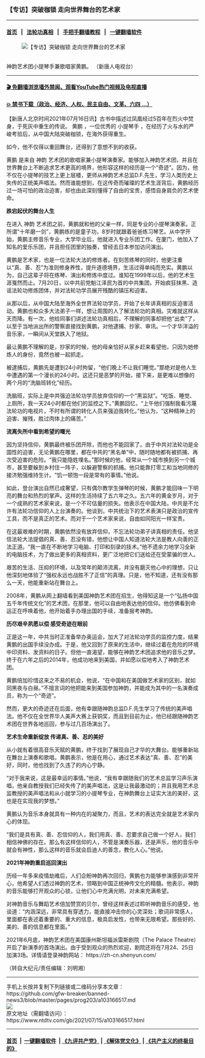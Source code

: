 ### 【专访】突破枷锁 走向世界舞台的艺术家
------------------------

#### [首页](https://github.com/gfw-breaker/banned-news3/blob/master/README.md) &nbsp;&nbsp;|&nbsp;&nbsp; [法轮功真相](https://github.com/begood0513/basic/blob/master/README.md)  &nbsp;&nbsp;|&nbsp;&nbsp; [手把手翻墙教程](https://github.com/gfw-breaker/guides/wiki)  &nbsp;&nbsp;|&nbsp;&nbsp; [一键翻墙软件](https://github.com/gfw-breaker/nogfw/blob/master/README.md)  



<div><div class="featured_image">
 <figure>
  <img alt="【专访】突破枷锁 走向世界舞台的艺术家" src="https://i.ntdtv.com/assets/uploads/2021/07/id13046616-HuangPeng_2-800x450.jpg"/>
 </figure><br/>
 <span class="caption">
  神韵艺术团小提琴手兼歌唱家黄鹏。 （新唐人电视台）
 </span>
</div>
</div><hr/>

#### [ 🎬  免翻墙浏览墙外禁闻、观看YouTube热门视频及电视直播](https://github.com/gfw-breaker/HelloWorld)

#### [ 💥  禁书下载（政治、经济、人权、民主自由、文革、六四 ...）](https://github.com/gfw-breaker/books/blob/master/README.md)

<div><div class="post_content" itemprop="articleBody">
 <p>
  【新唐人北京时间2021年07月16日讯】古书中描述过凤凰经过5百年在烈火中焚身，于死灰中重生的传说。
  <ok href="https://www.ntdtv.com/gb/黄鹏.htm">
   黄鹏
  </ok>
  ，一位优秀的
  <ok href="https://www.ntdtv.com/gb/小提琴手.htm">
   小提琴手
  </ok>
  ，在经历了火与水的严峻考验后，从中国大陆突破枷锁，在海外获得重生。
 </p>
 <p>
  如今，他不仅得以重回舞台，还得到了意想不到的收获。
 </p>
 <p>
  <ok href="https://www.ntdtv.com/gb/黄鹏.htm">
   黄鹏
  </ok>
  是来自
  <ok href="https://www.ntdtv.com/gb/神韵.htm">
   神韵
  </ok>
  艺术团的歌唱家兼小提琴演奏家。能够加入神韵艺术团，并且在世界舞台上不断追求艺术更高的境界，他形容这样的经历是一个“奇迹”。因为，他不仅在小提琴的技艺上更上层楼，更师从神韵艺术总监D.F.先生，学习人类历史上失传的正统美声唱法。然而谁能想到，在这传奇而璀璨的艺术生涯背后，黄鹏经历过一场可怕的政治迫害，却也由此深刻懂得了自由的宝贵，感悟自身肩负的艺术使命。
 </p>
 <p>
  <strong>
   跌宕起伏的舞台人生
  </strong>
 </p>
 <p>
  在进入
  <ok href="https://www.ntdtv.com/gb/神韵.htm">
   神韵
  </ok>
  艺术团之前，黄鹏就和他的父亲一样，同是专业的小提琴演奏家。正所谓“十年磨一剑”，黄鹏练的是童子功，8岁时就跟着爸爸练习琴艺。从中学开始，黄鹏主修音乐专业，大学毕业后，他就进入专业乐团工作。在厦门，他加入了知名的爱乐乐团，并且担任团里的独奏，曾经去日本参加访问演出。
 </p>
 <p>
  黄鹏是艺术家，也是一位法轮大法的修炼者。在刻苦练琴的同时，他更注重以“真、善、忍”为准则修身养性，提升道德境界，生活过得单纯而充实。黄鹏以为，自己这辈子将在练琴、演出和修炼中度过。谁知在1999年以后，他的艺术生涯戛然而止。7月20日，以中共前党魁江泽民为首的中共集团，开始疯狂抹黑、造谣法轮功修炼团体，并对法轮功学员展开残酷的镇压和迫害。
 </p>
 <p>
  从那以后，从中国大陆至海外全世界法轮功学员，开始了长年讲真相的反迫害活动。黄鹏也和众多大法弟子一样，想让周围的人了解法轮功的真相。灾难就这样从天而降。有一次，他给同事们讲述法轮功真相后，不理解的同事却把他“出卖”了，以至于当地派出所的警察直接找到黄鹏，对他逮捕、抄家、审讯。一个才华洋溢的音乐家，一瞬间从天堂跌入了地狱。
 </p>
 <p>
  最让黄鹏不理解的是，抄家的时候，他的母亲恰好从家乡赶来看望他，只因为她修炼人的身份，竟然也被一起抓走。
 </p>
 <p>
  被逮捕后，黄鹏先是遭到24小时拘留，“他们晚上不让我们睡觉。”那绝对是他人生中遭遇的第一个漫长的24小时。这还只是恶梦的开始，接下来，是更难以想像的两个月的“洗脑班转化”经历。
 </p>
 <p>
  洗脑班，实际上是中共强迫法轮功学员放弃信仰的一个“黑监狱”。“吃饭、睡觉、上厕所，我一天24小时都在他们的监控之下。”黄鹏回忆，“上午他们强制我看污蔑法轮功的电视片，不时有所谓的转化人员来强迫我转化。”他认为，“这种精神上的迫害、摧残，胜过肉体上的痛苦。”
 </p>
 <p>
  <strong>
   流离失所中看到希望的曙光
  </strong>
 </p>
 <p>
  因为坚持信仰，黄鹏最终被乐团开除，而他也不能回家了。由于中共对法轮功是全国性的迫害，无论黄鹏在哪里，都在中共的“黑名单”中，随时随地都有被抓捕、再次受迫害的危险。“我只能隐姓埋名。”那时候的他，经常从一个城市换到另一个城市，甚至要躲到乡村住一阵子，以躲避警察的抓捕。他只能靠打零工和当地同修的接济勉强维持生计。“饥一顿饱一段是常有的事情。”他说。
 </p>
 <p>
  如此，登台演出自然已成奢望，只有偶尔教学生弹琴的时候，黄鹏才能回味一下明亮的舞台和热烈的掌声。这样的生活持续了五六年之久。五六年的黄金岁月，对于一个成熟的艺术家来说，是一个不可估量的损失。他表示在中国大陆，中共是不允许有法轮功信仰的人上台演奏的。他谈到，中共统治下的艺术表演只是政治的宣传工具，而不是真正的艺术。而对于一个艺术家来说，自由如同阳光一样宝贵。
 </p>
 <p>
  在这最艰难的时期，黄鹏依然没有放弃信仰，不忘法轮功弟子讲真相的责任。他坚信法轮大法提倡的真、善、忍没有错，他想让中国人知道法轮大法是教人向善的正法正道。“我一直在不断地学习电脑、打印和刻录的技术。”他不遗余力地学习全新的电脑技术，为了做出更多的真相资料，更广泛地把它们送给还在受蒙骗的世人。
 </p>
 <p>
  艰苦的生活、压抑的环境，以及常年的颠沛流离，并没有磨灭他心中的理想，只让他深刻地体验了“强权永远也战胜不了正信”的真理。只是，他不知道，还有没有那么一天，他能重新站在舞台上。
 </p>
 <p>
  2008年，黄鹏从网上翻墙看到美国神韵艺术团在招生，他得知这是一个“弘扬中国五千年传统文化”的艺术团，在那里，他可以自由地表达他的信仰。他仿佛看到命运正在呼唤着他，他开始着手办理出国的手续，准备报考神韵。
 </p>
 <p>
  <strong>
   历尽艰辛夙愿以偿 感受奇迹在眼前
  </strong>
 </p>
 <p>
  正是这一年，中共当时正准备举办奥运会，加大了对法轮功学员的监控力度，结果黄鹏的出国手续没办成。于是，他又回到了原来的生活中，继续过着在危险的环境中印资料、发资料的日子。但他一直渴望，能够在神韵艺术团追求他的音乐之梦。终于在六年之后的2014年，他成功地来到美国，并如愿以偿地考入了神韵艺术团。
 </p>
 <p>
  黄鹏倍加珍惜这来之不易的机会，他说，“在中国和在美国做艺术家的区别，就如同黑夜与白昼。”不擅言词的他把能来到美国参加神韵，并能成为其中的一名演奏成员，称为一个“奇迹”。
 </p>
 <p>
  然而，更大的奇迹还在后面，他有幸跟随神韵总监D.F.先生学习了传统的美声唱法。他不仅在全世界华人美声大赛上获铜奖，而且到目前为止，他已经跟随神韵艺术团在世界各地巡回，参与过几百场演出了。
 </p>
 <p>
  <strong>
   艺术生命重新绽放 传递真、善、忍的美好
  </strong>
 </p>
 <p>
  从小就有着很高音乐天赋的黄鹏，终于找到了展现自己才华的大舞台。能够重新站在舞台上演奏和歌唱，黄鹏表示，他是在用心，通过艺术表达“真、善、忍”的美好，同时，他也找到了久违了的内心宁静。
 </p>
 <p>
  “对于我来说，这是最幸运的事情。”他说，“我有幸跟随我们的艺术总监学习声乐演唱，他亲自教授我们已经失传了的美声唱法，这是让我最激动的；并且我用艺术总监教授的美声唱法和从小就学习的小提琴专业，在神韵舞台上证实大法的美好，这也是在实现我的梦想。”
 </p>
 <p>
  黄鹏认为音乐本身就具有一种内在的凝聚力，而且，艺术的表达完全就是艺术家内心的体现。
 </p>
 <p>
  “我们是具有真、善、忍信仰的人，我们用真、善、忍要求自己做一个好人，我们相信神佛的存在。那么有这样信仰的人，不管是演奏乐器，还是声乐，他的音乐中就会有神性，那么这样的音乐就会启迪人的善念，教化人心。”他说。
 </p>
 <p>
  <strong>
   2021年神韵重启巡回演出
  </strong>
 </p>
 <p>
  历经一年多来疫情劫难后，人们企盼神韵再次回归，黄鹏也为能够参演感到非常开心，他希望人们透过神韵的艺术，领略到中国正统神传文化的精髓。他表示，神韵的音乐能够打开观众的心锁，让他们心中充满光明，对未来充满希望。
 </p>
 <p>
  对神韵音乐与舞蹈艺术倍加赞赏的贝尔，曾经这样表述过聆听神韵音乐的感受，他谈道：“内涵深远，非常具有穿透力，能直接冲击你的心灵深处；歌词非常感人，里面都在表述着重要的、重大的信息，极具启发性，也带来无限希望。那些好的、美的、善的信息都在里面。”
 </p>
 <p>
  2021年6月底，神韵艺术团在美国康州斯坦福派雷斯剧院（The Palace Theatre）开启了新演季的首场演出。由于受到观众的热烈欢迎，剧院还将在7月24、25日加演3场。详情请登录神韵网站：
  <ok href="https://zh-cn.shenyun.com/">
   https://zh-cn.shenyun.com/
  </ok>
 </p>
 <p>
  （转自大纪元/责任编辑：刘明湘）
 </p>
 <div class="single_ad">
 </div>
</div>
</div>
<hr/>
手机上长按并复制下列链接或二维码分享本文章：<br/>
https://github.com/gfw-breaker/banned-news3/blob/master/pages/prog203/a103166517.md <br/>
<a href='https://github.com/gfw-breaker/banned-news3/blob/master/pages/prog203/a103166517.md'><img src='https://github.com/gfw-breaker/banned-news3/blob/master/pages/prog203/a103166517.md.png'/></a> <br/>
原文地址（需翻墙访问）：https://www.ntdtv.com/gb/2021/07/15/a103166517.html


------------------------
#### [首页](https://github.com/gfw-breaker/banned-news3/blob/master/README.md) &nbsp;|&nbsp; [一键翻墙软件](https://github.com/gfw-breaker/nogfw/blob/master/README.md) &nbsp;| [《九评共产党》](https://github.com/gfw-breaker/9ping.md/blob/master/README.md#九评之一评共产党是什么) | [《解体党文化》](https://github.com/gfw-breaker/jtdwh.md/blob/master/README.md) | [《共产主义的终极目的》](https://github.com/gfw-breaker/gczydzjmd.md/blob/master/README.md)


<img src='http://gfw-breaker.win/banned-news3/pages/prog203/a103166517.md' width='0px' height='0px'/>